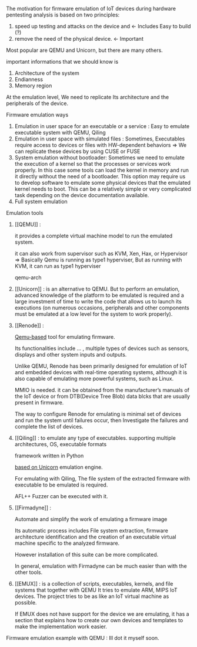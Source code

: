 The motivation for firmware emulation of IoT devices during hardware pentesting analysis is based on two principles: 
1. speed up testing and attacks on the device and ← Includes Easy to build (?) 
2. remove the need of the physical device. ← Important

Most popular are QEMU and Unicorn, but there are many others.

important informations that we should know is
1. Architecture of the system
2. Endianness
3. Memory region

At the emulation level, We need to replicate Its architecture and the peripherals of the device.

Firmware emulation ways

1. Emulation in user space for an executable or a service : Easy to emulate executable system with QEMU, Qiling
2. Emulation in user space with simulated files : Sometimes, Executables require access to devices or files with HW-dependent behaviors ⇒ We can replicate these devices by using CUSE or FUSE
3. System emulation without bootloader: Sometimes we need to emulate the execution of a kernel so that the processes or services work properly. In this case some tools can load the kernel in memory and run it directly without the need of a bootloader. This option may require us to develop software to emulate some physical devices that the emulated kernel needs to boot. This can be a relatively simple or very complicated task depending on the device documentation available.
4. Full system emulation


Emulation tools

1. [[QEMU]] :
    
    it provides a complete virtual machine model to run the emulated system.
    
    it can also work from supervisor such as KVM, Xen, Hax, or Hypervisor ⇒ Basically Qemu is running as type1 hyperviser, But as running with KVM, it can run as type1 hyperviser
    
    qemu-arch
    
2. [[Unicorn]] : 
	is an alternative to QEMU. But to perform an emulation, advanced knowledge of the platform to be emulated is required and a large investment of time to write the code that allows us to launch its executions (on numerous occasions, peripherals and other components must be emulated at a low level for the system to work properly).
    
3. [[Renode]] :
    
    <U>Qemu-based</U> tool for emulating firmware.
    
    Its functionalities include … , multiple types of devices such as sensors, displays and other system inputs and outputs.
    
    Unlike QEMU, Renode has been primarily designed for emulation of IoT and embedded devices with real-time operating systems, although it is also capable of emulating more powerful systems, such as Linux.
    
    MMIO is needed. it can be obtained from the manufacturer’s manuals of the IoT device or from DTB(Device Tree Blob) data blcks that are usually present in firmware.
    
    The way to configure Renode for emulating is minimal set of devices and run the system until failures occur, then Investigate the failures and complete the list of devices.
    
4. [[Qiling]] : 
	to emulate any type of executables. supporting multiple architectures, OS, executable formats
    
    framework written in Python
    
    <U>based on Unicorn</U> emulation engine.
    
    For emulating with Qiling, The file system of the extracted firmware with executable to be emulated is required.
    
    AFL++ Fuzzer can be executed with it.
    
5. [[Firmadyne]] :
    
    Automate and simplify the work of emulating a firmware image
    
    Its automatic process includes File system extraction, firmware architecture identification and the creation of an executable virtual machine specific to the analyzed firmware.
    
    However installation of this suite can be more complicated.
    
    In general, emulation with Firmadyne can be much easier than with the other tools.

6. [[EMUX]] :
	is a collection of scripts, executables, kernels, and file systems that together with QEMU
	It tries to emulate ARM, MIPS IoT devices.
	The project tries to be as like an IoT virtual machine as possible.
	
	If EMUX does not have support for the device we are emulating,
	it has a section that explains how to create our own devices and templates to make the implementation work easier.

Firmware emulation example with QEMU : Ill dot it myself soon.